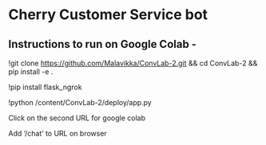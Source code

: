 # Cherry Customer Service bot
## Instructions to run on Google Colab - 

!git clone https://github.com/Malavikka/ConvLab-2.git && cd ConvLab-2 && pip install -e .

!pip install flask_ngrok

!python /content/ConvLab-2/deploy/app.py

Click on the second URL for google colab 



Add ‘/chat’ to URL on browser
